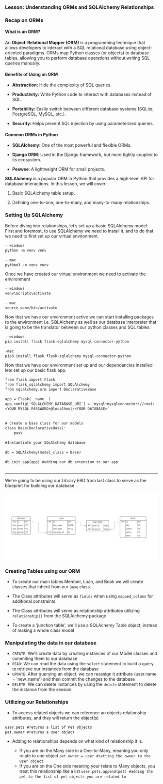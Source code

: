 ### Lesson: Understanding ORMs and SQLAlchemy Relationships

### **Recap on ORMs**

#### **What is an ORM?**

An **Object-Relational Mapper (ORM)** is a programming technique that allows developers to interact with a SQL relational database using object-oriented paradigms. ORMs map Python classes (or objects) to database tables, allowing you to perform database operations without writing SQL queries manually.

#### **Benefits of Using an ORM**

*   **Abstraction:** Hide the complexity of SQL queries.
    
*   **Productivity:** Write Python code to interact with databases instead of SQL.
    
*   **Portability:** Easily switch between different database systems (SQLite, PostgreSQL, MySQL, etc.).
    
*   **Security:** Helps prevent SQL injection by using parameterized queries.
    

#### **Common ORMs in Python**

*   **SQLAlchemy**: One of the most powerful and flexible ORMs.
    
*   **Django ORM**: Used in the Django framework, but more tightly coupled to its ecosystem.
    
*   **Peewee**: A lightweight ORM for small projects.
    

**SQLAlchemy** is a popular ORM in Python that provides a high-level API for database interactions. In this lesson, we will cover:

1.  Basic SQLAlchemy table setup.
    
2.  Defining one-to-one, one-to-many, and many-to-many relationships.
    

### Setting Up SQLAlchemy

Before diving into relationships, let’s set up a basic SQLAlchemy model. First and foremost, to use SQLAlchemy we need to install it, and to do that we need to first set up our virtual environment.

```
- windows
python -m venv venv

- mac
python3 -m venv venv
```

Once we have created our virtual environment we need to activate the environment

```
- windows
venv\Scripts\activate

- mac
source venv/bin/activate

```

Now that we have our environment active we can start installing packages to the environment i.e. SQLAlchemy as well as our database interpreter that is going to be the translator between our python classes and SQL tables.

```
- windows 
pip install flask flask-sqlalchemy mysql-connector-python

-mac
pip3 install flask flask-sqlalchemy mysql-connector-python
```

Now that we have our environment set up and our dependancies installed lets set up our basic flask app.

```
from flask import Flask
from flask_sqlalchemy import SQLAlchemy
from sqlalchemy.orm import DeclarativeBase

app = Flask(__name__)
app.config['SQLALCHEMY_DATABASE_URI'] = 'mysql+mysqlconnector://root:<YOUR MYSQL PASSWORD>@localhost/<YOUR DATABASE>'


# Create a base class for our models
class Base(DeclarativeBase):
    pass
 
#Instantiate your SQLAlchemy database

db = SQLAlchemy(model_class = Base)

db.init_app(app) #adding our db extension to our app


```
---
We're going to be using our Library ERD from last class to serve as the blueprint for building our database


![alt text](image.png)

### Creating Tables using our ORM

- To create our main tables Member, Loan, and Book we will create classes that inherit from our `Base` class.

- The Class attributes will serve as `fields` when using `mapped_column` for additional constraints

- The Class attributes will serve as relationship attributes utilizing `relationship()` from the SQLAlchemy package

- To create a 'junction table', we'll use a SQLAchemy Table object, instead of making a whole class model

### Manipulating the data in our database

- `CREATE`: We'll create data by creating instances of our Model classes and commiting them to our database
- `READ`: We can read the data using the `select` statement to build a query to retrieve our instances from the database
- `UPDATE`: After querying an object, we can reassign it attribute (user.name = 'new_name') and then commit the changes to the database
- `DELETE`: We can delete instances by using the `delete` statement to delete the instance from the session

### Utilizing our Relationships

- To access related objects we can reference an objects relationship attributes, and they will return the object(s)

```
user.pets #returns a list of Pet objects
pet.owner #returns a User object
```

- Adding to relationships depends on what kind of relationship it is.

    - If you are on the Many side in a One-to-Many, meaning you only relate to one object
    `pet.owner = user #setting the owner to the User object`
    - If you are on the One side meaning your relate to Many objects, you treat this relationship like a list
    `user.pets.append(pet) #adding the pet to the list of pet objects you are related to`

  